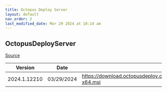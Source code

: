 ```yaml
---
title: Octopus Deploy Server
layout: default
nav_order: 2
last_modified_date: Mar 29 2024 at 10:14 am
---
```


## OctopusDeployServer

[Source](https://octopus.com/)

| Version      | Date       | URI                                                                     |
| ------------ | ---------- | ----------------------------------------------------------------------- |
| 2024.1.12210 | 03/29/2024 | https://download.octopusdeploy.com/octopus/Octopus.2024.1.12210-x64.msi |
